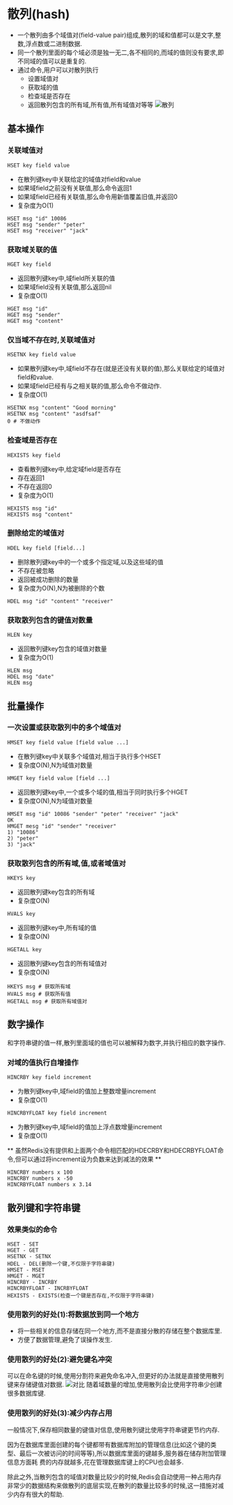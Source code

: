# 散列(hash)
* 一个散列由多个域值对(field-value pair)组成,散列的域和值都可以是文字,整数,浮点数或二进制数据.
* 同一个散列里面的每个域必须是独一无二,各不相同的,而域的值则没有要求,即不同域的值可以是重复的.
* 通过命令,用户可以对散列执行
  - 设置域值对
  - 获取域的值
  - 检查域是否存在
  - 返回散列包含的所有域,所有值,所有域值对等等
![散列](Snip20160709_1.png)

## 基本操作
### 关联域值对
```
HSET key field value
```
* 在散列键key中关联给定的域值对field和value
* 如果域field之前没有关联值,那么命令返回1
* 如果域field已经有关联值,那么命令用新值覆盖旧值,并返回0
* 复杂度为O(1)
```
HSET msg "id" 10086
HSET msg "sender" "peter"
HSET msg "receiver" "jack"
```
### 获取域关联的值
```
HGET key field
```
* 返回散列键key中,域field所关联的值
* 如果域field没有关联值,那么返回nil
* 复杂度O(1)
```
HGET msg "id"
HGET msg "sender"
HGET msg "content"
```
### 仅当域不存在时,关联域值对
```
HSETNX key field value
```
* 如果散列键key中,域field不存在(就是还没有关联的值),那么关联给定的域值对field和value.
* 如果域field已经有与之相关联的值,那么命令不做动作.
* 复杂度O(1)
```
HSETNX msg "content" "Good morning"
HSETNX msg "content" "asdfsaf"
0 # 不做动作
```
### 检查域是否存在
```
HEXISTS key field
```
* 查看散列键key中,给定域field是否存在
* 存在返回1
* 不存在返回0
* 复杂度为O(1)
```
HEXISTS msg "id"
HEXISTS msg "content"
```
### 删除给定的域值对
```
HDEL key field [field...]
```
* 删除散列键key中的一个或多个指定域,以及这些域的值
* 不存在被忽略
* 返回被成功删除的数量
* 复杂度为O(N),N为被删除的个数
```
HDEL msg "id" "content" "receiver"
```
### 获取散列包含的键值对数量
```
HLEN key
```
* 返回散列键key包含的域值对数量
* 复杂度为O(1)
```
HLEN msg
HDEL msg "date"
HLEN msg
```
## 批量操作
### 一次设置或获取散列中的多个域值对
```
HMSET key field value [field value ...]
```
* 在散列键key中关联多个域值对,相当于执行多个HSET
* 复杂度O(N),N为域值对数量

```
HMGET key field value [field ...]
```
* 返回散列键key中,一个或多个域的值,相当于同时执行多个HGET
* 复杂度O(N),N为域值对数量

```
HMSET msg "id" 10086 "sender" "peter" "receiver" "jack"
OK
HMGET mesg "id" "sender" "receiver"
1) "10086"
2) "peter"
3) "jack"
```
### 获取散列包含的所有域,值,或者域值对
```
HKEYS key
```
* 返回散列键key包含的所有域
* 复杂度O(N)

```
HVALS key
```
* 返回散列键key中,所有域的值
* 复杂度O(N)

```
HGETALL key
```
* 返回散列键key包含的所有域值对
* 复杂度O(N)

```
HKEYS msg # 获取所有域
HVALS msg # 获取所有值
HGETALL msg # 获取所有域值对
```

## 数字操作
和字符串键的值一样,散列里面域的值也可以被解释为数字,并执行相应的数字操作.
### 对域的值执行自增操作
```
HINCRBY key field increment
```
* 为散列键key中,域field的值加上整数增量increment
* 复杂度O(1)

```
HINCRBYFLOAT key field increment
```
* 为散列键key中,域field的值加上浮点数增量increment
* 复杂度O(1)

** 虽然Redis没有提供和上面两个命令相匹配的HDECRBY和HDECRBYFLOAT命令,但可以通过将increment设为负数来达到减法的效果 **

```
HINCRBY numbers x 100
HINCRBY numbers x -50
HINCRBYFLOAT numbers x 3.14
```

## 散列键和字符串键
### 效果类似的命令
```
HSET - SET
HGET - GET
HSETNX - SETNX
HDEL - DEL(删除一个键,不仅限于字符串键)
HMSET - MSET
HMGET - MGET
HINCRBY - INCRBY
HINCRBYFLOAT - INCRBYFLOAT
HEXISTS - EXISTS(检查一个键是否存在,不仅限于字符串键)
```
### 使用散列的好处(1):将数据放到同一个地方
* 将一些相关的信息存储在同一个地方,而不是直接分散的存储在整个数据库里.
* 方便了数据管理,避免了误操作发生.

### 使用散列的好处(2):避免键名冲突
可以在命名键的时候,使用分割符来避免命名冲入,但更好的办法就是直接使用散列键来存储键值对数据.
![对比](Snip20160711_2.png)
随着域数量的增加,使用散列会比使用字符串少创建很多数据库键.

### 使用散列的好处(3):减少内存占用
一般情况下,保存相同数量的键值对信息,使用散列键比使用字符串键更节约内存.

因为在数据库里面创建的每个键都带有数据库附加的管理信息(比如这个键的类型、最后一次被访问的时间等等),所以数据库里面的键越多,服务器在储存附加管理信息方面耗 费的内存就越多,花在管理数据库键上的CPU也会越多.

除此之外,当散列包含的域值对数量比较少的时候,Redis会自动使用一种占用内存非常少的数据结构来做散列的底层实现,在散列的数量比较多的时候,这一措施对减少内存有很大的帮助.

